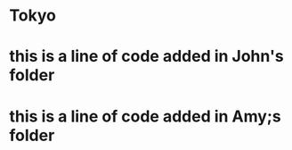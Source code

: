 # Tokyo
# this is a line of code added in John's folder
# this is a line of code added in Amy;s folder